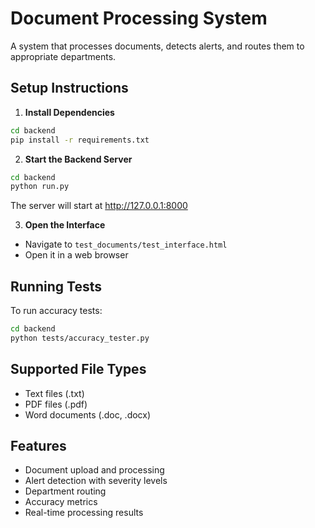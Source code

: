# Document Processing System

A system that processes documents, detects alerts, and routes them to appropriate departments.

## Setup Instructions

1. **Install Dependencies**
```bash
cd backend
pip install -r requirements.txt
```

2. **Start the Backend Server**
```bash
cd backend
python run.py
```
The server will start at http://127.0.0.1:8000

3. **Open the Interface**
- Navigate to `test_documents/test_interface.html`
- Open it in a web browser

## Running Tests

To run accuracy tests:
```bash
cd backend
python tests/accuracy_tester.py
```

## Supported File Types
- Text files (.txt)
- PDF files (.pdf)
- Word documents (.doc, .docx)

## Features
- Document upload and processing
- Alert detection with severity levels
- Department routing
- Accuracy metrics
- Real-time processing results
